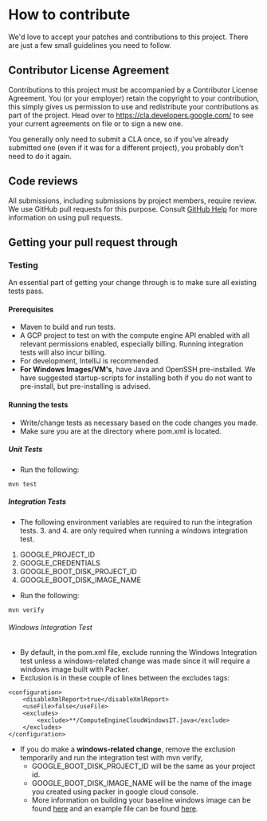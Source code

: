 # How to contribute

We'd love to accept your patches and contributions to this project. There are
just a few small guidelines you need to follow.

## Contributor License Agreement

Contributions to this project must be accompanied by a Contributor License
Agreement. You (or your employer) retain the copyright to your contribution,
this simply gives us permission to use and redistribute your contributions as
part of the project. Head over to <https://cla.developers.google.com/> to see
your current agreements on file or to sign a new one.

You generally only need to submit a CLA once, so if you've already submitted one
(even if it was for a different project), you probably don't need to do it
again.

## Code reviews

All submissions, including submissions by project members, require review. We
use GitHub pull requests for this purpose. Consult
[GitHub Help](https://help.github.com/articles/about-pull-requests/) for more
information on using pull requests.

## Getting your pull request through
### Testing
An essential part of getting your change through is to make sure all existing tests pass.

#### Prerequisites
* Maven to build and run tests.
* A GCP project to test on with the compute engine API enabled with all relevant permissions enabled, especially billing. Running integration tests will also incur billing.
* For development, IntelliJ is recommended.
* **For Windows Images/VM's**, have Java and OpenSSH pre-installed. We have suggested startup-scripts for installing both if you do not want to pre-install, but pre-installing is advised.


#### Running the tests
* Write/change tests as necessary based on the code changes you made.
* Make sure you are at the directory where pom.xml is located.

##### Unit Tests
* Run the following:

```
mvn test
```

##### Integration Tests
* The following environment variables are required to run the integration tests. 3. and 4. are only required when running a windows integration test.

1. GOOGLE_PROJECT_ID
1. GOOGLE_CREDENTIALS
1. GOOGLE_BOOT_DISK_PROJECT_ID
1. GOOGLE_BOOT_DISK_IMAGE_NAME

* Run the following:
```
mvn verify
```

###### Windows Integration Test
* By default, in the pom.xml file, exclude running the Windows Integration test unless a windows-related change was made since it will require a windows image built with Packer.
* Exclusion is in these couple of lines between the excludes tags:
```
<configuration>
    <disableXmlReport>true</disableXmlReport>
    <useFile>false</useFile>
    <excludes>
        <exclude>**/ComputeEngineCloudWindowsIT.java</exclude>
    </excludes>
</configuration>
```

* If you do make a **windows-related change**, remove the exclusion temporarily and run the integration test with mvn verify,
  * GOOGLE_BOOT_DISK_PROJECT_ID will be the same as your project id.
  * GOOGLE_BOOT_DISK_IMAGE_NAME will be the name of the image you created using packer in google cloud console.
  * More information on building your baseline windows image can be found [here](WINDOWS.md) and an example file can be found [here](windows-it-install.ps1).